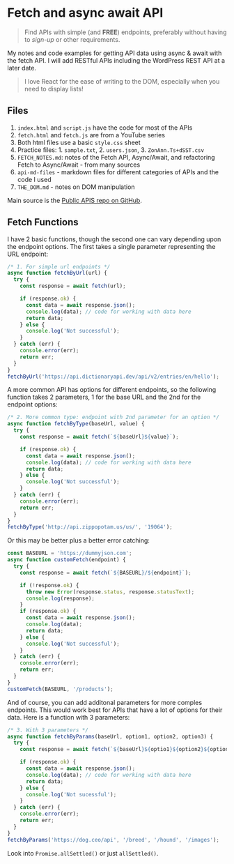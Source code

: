 # Fetch and async await API

> Find APIs with simple (and **FREE**) endpoints, preferably without having to _sign-up_ or other requirements.

My notes and code examples for getting API data using async & await with the fetch API. I will add RESTful APIs including the WordPress REST API at a later date.

> I love React for the ease of writing to the DOM, especially when you need to display lists!

## Files

1. `index.html` and `script.js` have the code for most of the APIs
1. `fetch.html` and `fetch.js` are from a YouTube series
1. Both html files use a basic `style.css` sheet
1. Practice files: 1. `sample.txt`, 2. `users.json`, 3. `ZonAnn.Ts+dSST.csv`
1. `FETCH_NOTES.md`: notes of the Fetch API, Async/Await, and refactoring Fetch to Async/Await - from many sources
1. `api-md-files` - markdown files for different categories of APIs and the code I used
1. `THE_DOM.md` - notes on DOM manipulation

Main source is the [Public APIS repo on GitHub](https://github.com/public-apis/public-apis).

## Fetch Functions

I have 2 basic functions, though the second one can vary depending upon the endpoint options. The first takes a single parameter representing the URL endpoint:

```js
/* 1. For simple url endpoints */
async function fetchByUrl(url) {
  try {
    const response = await fetch(url);

    if (response.ok) {
      const data = await response.json();
      console.log(data); // code for working with data here
      return data;
    } else {
      console.log('Not successful');
    }
  } catch (err) {
    console.error(err);
    return err;
  }
}
fetchByUrl('https://api.dictionaryapi.dev/api/v2/entries/en/hello');
```

A more common API has options for different endpoints, so the following function takes 2 parameters, 1 for the base URL and the 2nd for the endpoint options:

```js
/* 2. More common type: endpoint with 2nd parameter for an option */
async function fetchByType(baseUrl, value) {
  try {
    const response = await fetch(`${baseUrl}${value}`);

    if (response.ok) {
      const data = await response.json();
      console.log(data); // code for working with data here
      return data;
    } else {
      console.log('Not successful');
    }
  } catch (err) {
    console.error(err);
    return err;
  }
}
fetchByType('http://api.zippopotam.us/us/', '19064');
```

Or this may be better plus a better error catching:

```js
const BASEURL = 'https://dummyjson.com';
async function customFetch(endpoint) {
  try {
    const response = await fetch(`${BASEURL}/${endpoint}`);

    if (!response.ok) {
      throw new Error(response.status, response.statusText);
      console.log(response);
    }
    if (response.ok) {
      const data = await response.json();
      console.log(data);
      return data;
    } else {
      console.log('Not successful');
    }
  } catch (err) {
    console.error(err);
    return err;
  }
}
customFetch(BASEURL, '/products');
```

And of course, you can add additonal parameters for more comples endpoints. This would work best for APIs that have a lot of options for their data. Here is a function with 3 parameters:

```js
/* 3. With 3 parameters */
async function fetchByParams(baseUrl, option1, option2, option3) {
  try {
    const response = await fetch(`${baseUrl}${optio1}${option2}${option3}`);

    if (response.ok) {
      const data = await response.json();
      console.log(data); // code for working with data here
      return data;
    } else {
      console.log('Not sucessful');
    }
  } catch (err) {
    console.error(err);
    return err;
  }
}
fetchByParams('https://dog.ceo/api', '/breed', '/hound', '/images');
```

Look into `Promise.allSettled()` or just `allSettled()`.
